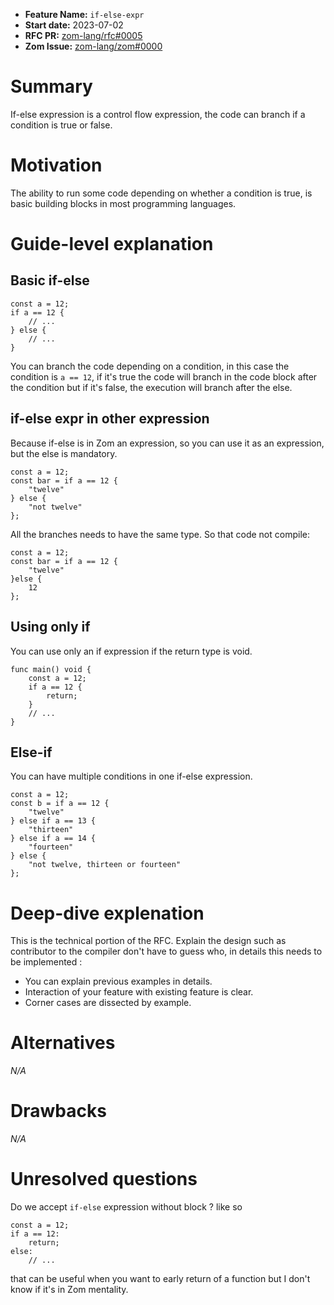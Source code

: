 - **Feature Name:** `if-else-expr`
- **Start date:** 2023-07-02
- **RFC PR:** [zom-lang/rfc#0005](https://github.com/zom-lang/rfcs/pull/0005)
- **Zom Issue:** [zom-lang/zom#0000](https://github.com/zom-lang/zom/issues/0000)

# Summary
[summary]: #summary

If-else expression is a control flow expression, the code can branch if a
condition is true or false.

# Motivation
[motivation]: #motivation

The ability to run some code depending on whether a condition is true, is basic
building blocks in most programming languages.

# Guide-level explanation
[guide-level-explanation]: #guide-level-explanation

## Basic if-else

```zom
const a = 12;
if a == 12 {
    // ...
} else {
    // ...
}
```

You can branch the code depending on a condition, in this case the condition is
`a == 12`, if it's true the code will branch in the code block after the condition
but if it's false, the execution will branch after the else.

## if-else expr in other expression

Because if-else is in Zom an expression, so you can use it as an expression, but the
else is mandatory.

```zom
const a = 12;
const bar = if a == 12 {
    "twelve"
} else {
    "not twelve"
};
```

All the branches needs to have the same type. So that code not compile:

```zom
const a = 12;
const bar = if a == 12 {
    "twelve"
}else {
    12
};
```

## Using only if

You can use only an if expression if the return type is void.

```zom
func main() void {
    const a = 12;
    if a == 12 {
        return;
    }
    // ...
}
```

## Else-if

You can have multiple conditions in one if-else expression.

```zom
const a = 12;
const b = if a == 12 {
    "twelve"
} else if a == 13 {
    "thirteen"
} else if a == 14 {
    "fourteen"
} else {
    "not twelve, thirteen or fourteen"
};
```

# Deep-dive explenation
[deep-dive-explenation]: #deep-dive-explenation

This is the technical portion of the RFC. Explain the design such as contributor to the compiler don't have to guess who, 
in details this needs to be implemented :

- You can explain previous examples in details.
- Interaction of your feature with existing feature is clear.
- Corner cases are dissected by example.

# Alternatives
[alternatives]: #alternatives

*N/A*

# Drawbacks
[drawbacks]: #drawbacks

*N/A*

# Unresolved questions
[unresolved-questions]: #unresolved-questions

Do we accept `if-else` expression without block ? like so
```zom
const a = 12;
if a == 12:
    return;
else:
    // ...
```
that can be useful when you want to early return of a function but I don't know if it's in Zom mentality.
